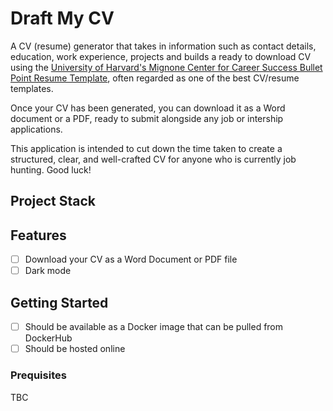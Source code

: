 # Draft My CV
A CV (resume) generator that takes in information such as contact details, education, work experience, projects and builds a ready to download CV using the [University of Harvard's Mignone Center for Career Success Bullet Point Resume Template](https://careerservices.fas.harvard.edu/resources/bullet-point-resume-template/), often regarded as one of the best CV/resume templates.

Once your CV has been generated, you can download it as a Word document or a PDF, ready to submit alongside any job or intership applications.

This application is intended to cut down the time taken to create a structured, clear, and well-crafted CV for anyone who is currently job hunting. Good luck!

## Project Stack

## Features
- [ ] Download your CV as a Word Document or PDF file
- [ ] Dark mode

## Getting Started

- [ ] Should be available as a Docker image that can be pulled from DockerHub
- [ ] Should be hosted online

### Prequisites

TBC
